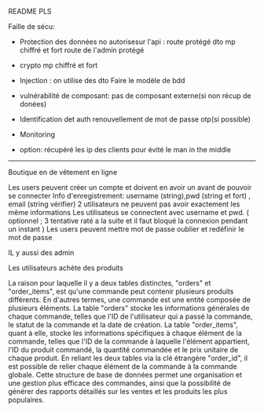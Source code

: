 README PLS

Faille de sécu:
- Protection des données no autorisesur l'api : 
route protégé
dto
mp chiffré et fort
route de l'admin protégé

- crypto
mp chiffré et fort
- Injection : on utilise des dto
Faire le modèle de bdd

- vulnérabilité de composant: pas de composant externe(si non récup de donées)

- Identification det auth
renouvellement de mot de passe
otp(si possible)

- Monitoring
- option: récupéré les ip des clients pour évité le man in the middle

---------------------------------------------------------------

Boutique en de vêtement en ligne

Les users peuvent créer un compte  et doivent en avoir un avant de pouvoir se connecter
Info d'enregistrement:
username (string),pwd (string et fort) , email (string vérifier)
2 utilisateurs ne peuvent pas avoir exactement les même informations
Les utilisateus se connectent avec username et pwd.
( optionnel ; 3 tentative raté a la suite et il faut bloqué la connexion pendant un instant )
Les users peuvent mettre mot de passe oublier et redéfinir le mot de passe

IL y aussi des admin

Les utilisateurs achète des produits

La raison pour laquelle il y a deux tables distinctes, "orders" et "order_items", est qu'une commande peut contenir plusieurs produits différents. En d'autres termes, une commande est une entité composée de plusieurs éléments. La table "orders" stocke les informations générales de chaque commande, telles que l'ID de l'utilisateur qui a passé la commande, le statut de la commande et la date de création. La table "order_items", quant à elle, stocke les informations spécifiques à chaque élément de la commande, telles que l'ID de la commande à laquelle l'élément appartient, l'ID du produit commandé, la quantité commandée et le prix unitaire de chaque produit. En reliant les deux tables via la clé étrangère "order_id", il est possible de relier chaque élément de la commande à la commande globale. Cette structure de base de données permet une organisation et une gestion plus efficace des commandes, ainsi que la possibilité de générer des rapports détaillés sur les ventes et les produits les plus populaires.